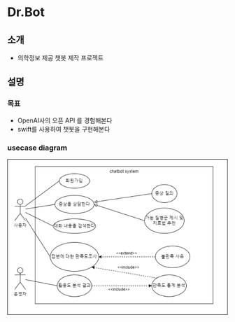 # Dr.Bot
## 소개
- 의학정보 제공 챗봇 제작 프로젝트

## 설명
### 목표
- OpenAI사의 오픈 API 를 경험해본다
- swift를 사용하여 챗봇을 구현해본다

### usecase diagram
<img src = "static/images/usecase_diagram.png">
